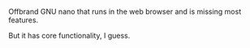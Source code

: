 Offbrand GNU nano that runs in the web browser and is missing most features.

But it has core functionality, I guess.
